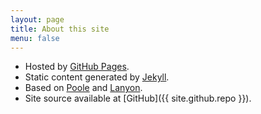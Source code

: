 ```yaml
---
layout: page
title: About this site
menu: false
---
```


* Hosted by [GitHub Pages](https://pages.github.com).
* Static content generated by [Jekyll](http://jekyllrb.com).
* Based on [Poole](http://getpoole.com) and [Lanyon](http://lanyon.getpoole.com).
* Site source available at [GitHub]({{ site.github.repo }}).


